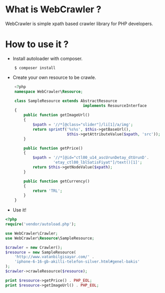# What is WebCrawler ?
WebCrawler is simple xpath based crawler library for PHP developers.

# How to use it ?

-  Install autoloader with composer.

```shell
	$ composer install
```

- Create your own resource to be crawle.

```php
	<?php
	namespace WebCrawler\Resource;

	class SampleResource extends AbstractResource 
								  implements ResourceInterface
	{
		public function getImageUrl()
		{
			$xpath = '//*[@class="slider"]/li[1]/a/img';
			return sprintf('%s%s', $this->getBaseUrl(), 
						   $this->getAttributeValue($xpath, 'src'));
		}

		public function getPrice()
		{
			$xpath = '//*[@id="ctl00_u14_ascUrunDetay_dtUrunD'. 
					 'etay_ctl00_lblSatisFiyat"]/text()[1]';
			return $this->getNodeValue($xpath);
		}

		public function getCurrency()
		{
			return 'TRL';
		}
	}

```

-  Use it!

```php
<?php
require('vendor/autoload.php');

use WebCrawler\Crawler;
use WebCrawler\Resource\SampleResource;

$crawler = new Crawler();
$resource = new SampleResource(
	'http://www.vatanbilgisayar.com/' .
	'iphone-6-16-gb-akilli-telefon-silver.html#genel-bakis'
);
$crawler->crawleResource($resource);

print $resource->getPrice() . PHP_EOL;
print $resource->getImageUrl() . PHP_EOL;

```